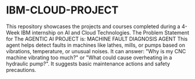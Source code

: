 # IBM-CLOUD-PROJECT
This repository showcases the projects and courses completed during a 4-Week IBM internship on AI and Cloud Technologies.
The Problem Statement for The AGENTIC AI PROJECT is:
MACHINE FAULT DIAGNOSIS AGENT
This agent helps detect faults in machines like lathes, mills, or pumps based on vibrations, temperature, or unusual noises. It can answer: "Why is my CNC machine vibrating too much?" or "What could cause overheating in a hydraulic pump?". It suggests basic maintenance actions and safety precautions. 

